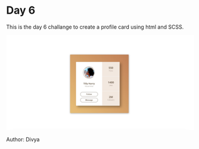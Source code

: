 <h1>Day 6</h1>
<p>This is the day 6 challange to create a profile card using html and SCSS.</p>

<img src="./profile_preview.jpg" width="900" height="auto" alt="Profile preview">

<p>Author: Divya</p>
